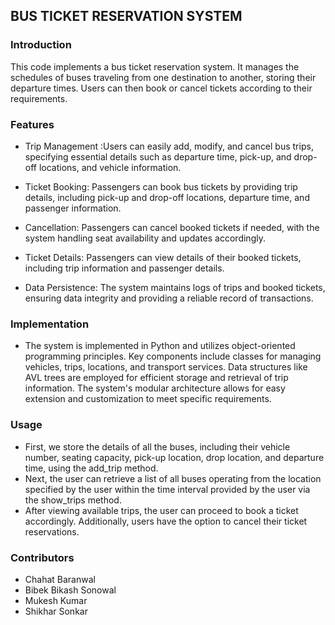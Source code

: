 ## BUS TICKET RESERVATION SYSTEM
### Introduction
This code implements a bus ticket reservation system. It manages the schedules of buses traveling from one destination to another, storing their departure times. Users can then book or cancel tickets according to their requirements.
### Features
- Trip Management :Users can easily add, modify, and cancel bus trips, specifying essential details such as departure time, pick-up, and drop-off locations, and vehicle information.

- Ticket Booking: Passengers can book bus tickets by providing trip details, including pick-up and drop-off locations, departure time, and passenger information.

- Cancellation: Passengers can cancel booked tickets if needed, with the system handling seat availability and updates accordingly.

- Ticket Details: Passengers can view details of their booked tickets, including trip information and passenger details.

- Data Persistence: The system maintains logs of trips and booked tickets, ensuring data integrity and providing a reliable record of transactions.

### Implementation
- The system is implemented in Python and utilizes object-oriented programming principles. Key components include classes for managing vehicles, trips, locations, and transport services. Data structures like AVL trees are employed for efficient storage and retrieval of trip information. The system's modular architecture allows for easy extension and customization to meet specific requirements.

### Usage
- First, we store the details of all the buses, including their vehicle number, seating capacity, pick-up location, drop location, and departure time, using the add_trip method.
- Next, the user can retrieve a list of all buses operating from the location specified by the user within the time interval provided by the user via the show_trips method.
- After viewing available trips, the user can proceed to book a ticket accordingly. Additionally, users have the option to cancel their ticket reservations.
### Contributors
- Chahat Baranwal
- Bibek Bikash Sonowal
- Mukesh Kumar
- Shikhar Sonkar

